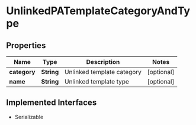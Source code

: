 

# UnlinkedPATemplateCategoryAndType


## Properties

Name | Type | Description | Notes
------------ | ------------- | ------------- | -------------
**category** | **String** | Unlinked template category |  [optional]
**name** | **String** | Unlinked template type |  [optional]


## Implemented Interfaces

* Serializable


